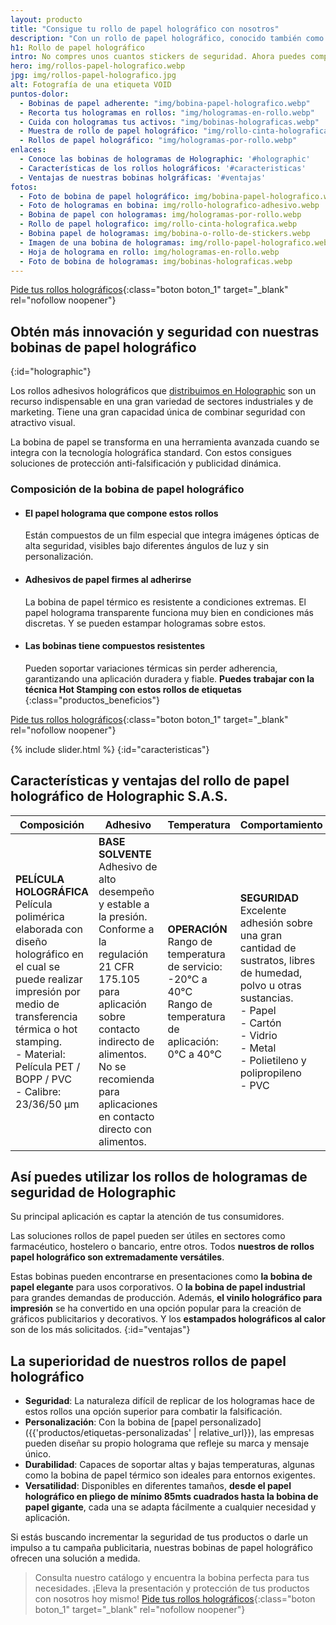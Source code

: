 ```yaml
---
layout: producto
title: "Consigue tu rollo de papel holográfico con nosotros"
description: "Con un rollo de papel holográfico, conocido también como bobina de papel, puedes aprovechar mejor tu dinero mientras proteges tus activos"
h1: Rollo de papel holográfico
intro: No compres unos cuantos stickers de seguridad. Ahora puedes comprar el rollo de papel o la bobina entera
hero: img/rollos-papel-holografico.webp
jpg: img/rollos-papel-holografico.jpg
alt: Fotografía de una etiqueta VOID
puntos-dolor:
  - Bobinas de papel adherente: "img/bobina-papel-holografico.webp"
  - Recorta tus hologramas en rollos: "img/hologramas-en-rollo.webp"
  - Cuida con hologramas tus activos: "img/bobinas-holograficas.webp"
  - Muestra de rollo de papel holográfico: "img/rollo-cinta-holografica.webp"
  - Rollos de papel holográfico: "img/hologramas-por-rollo.webp"
enlaces:
  - Conoce las bobinas de hologramas de Holographic: '#holographic'
  - Características de los rollos holográficos: '#caracteristicas'
  - Ventajas de nuestras bobinas holgráficas: '#ventajas'
fotos:
  - Foto de bobina de papel holográfico: img/bobina-papel-holografico.webp
  - Foto de hologramas en bobina: img/rollo-holografico-adhesivo.webp
  - Bobina de papel con hologramas: img/hologramas-por-rollo.webp
  - Rollo de papel holografico: img/rollo-cinta-holografica.webp
  - Bobina papel de hologramas: img/bobina-o-rollo-de-stickers.webp
  - Imagen de una bobina de hologramas: img/rollo-papel-holografico.webp
  - Hoja de holograma en rollo: img/hologramas-en-rollo.webp
  - Foto de bobina de hologramas: img/bobinas-holograficas.webp
---
```

[Pide tus rollos holográficos]( {{site.whatsapp}}%20:%20{{page.h1}} "Pide tus rollos holográficos" ){:class="boton boton_1" target="_blank" rel="nofollow noopener"}

## Obtén más innovación y seguridad con nuestras bobinas de papel holográfico
{:id="holographic"}

Los rollos adhesivos holográficos que [distribuimos en Holographic](/) son un recurso indispensable en una gran variedad de sectores industriales y de marketing. Tiene una gran capacidad única de combinar seguridad con atractivo visual.

La bobina de papel se transforma en una herramienta avanzada cuando se integra con la tecnología holográfica standard. Con estos consigues soluciones de protección anti-falsificación y publicidad dinámica.

### Composición de la bobina de papel holográfico

- #### El papel holograma que compone estos rollos  
  Están compuestos de un film especial que integra imágenes ópticas de alta seguridad, visibles bajo diferentes ángulos de luz y sin personalización.
- #### Adhesivos de papel firmes al adherirse  
  La bobina de papel térmico es resistente a condiciones extremas. El papel holograma transparente funciona muy bien en condiciones más discretas. Y se pueden estampar hologramas sobre estos.
- #### Las bobinas tiene compuestos resistentes  
  Pueden soportar variaciones térmicas sin perder adherencia, garantizando una aplicación duradera y fiable. **Puedes trabajar con la técnica Hot Stamping con estos rollos de etiquetas**
{:class="productos_beneficios"}

[Pide tus rollos holográficos]( {{site.whatsapp}}%20:%20{{page.h1}} "Pide tus rollos holográficos" ){:class="boton boton_1" target="_blank" rel="nofollow noopener"}

{% include slider.html %}
{:id="caracteristicas"}

## Características y ventajas del rollo de papel holográfico de Holographic S.A.S.

|Composición | Adhesivo | Temperatura | Comportamiento |
|---|---|---|---|
| **PELÍCULA HOLOGRÁFICA**<br>Película polimérica elaborada con diseño holográfico en el cual se puede realizar impresión por medio de transferencia térmica o hot stamping.<br>- Material: Película PET / BOPP / PVC<br>- Calibre: 23/36/50 μm | **BASE SOLVENTE**<br>Adhesivo de alto desempeño y estable a la presión.<br>Conforme a la regulación 21 CFR 175.105 para aplicación sobre contacto indirecto de alimentos.<br>No se recomienda para aplicaciones en contacto directo con alimentos. | **OPERACIÓN**<br>Rango de temperatura de servicio: -20°C a 40°C<br>Rango de temperatura de aplicación: 0°C a 40°C | **SEGURIDAD**<br>Excelente adhesión sobre una gran cantidad de sustratos, libres de humedad, polvo u otras sustancias.<br>- Papel<br>- Cartón<br>- Vidrio<br>- Metal<br>- Polietileno y polipropileno<br>- PVC |

## Así puedes utilizar los rollos de hologramas de seguridad de Holographic

Su principal aplicación es captar la atención de tus consumidores.

Las soluciones rollos de papel pueden ser útiles en sectores como farmacéutico, hostelero o bancario, entre otros. Todos **nuestros de rollos papel holográfico son extremadamente versátiles**.

Estas bobinas pueden encontrarse en presentaciones como **la bobina de papel elegante** para usos corporativos. O **la bobina de papel industrial** para grandes demandas de producción. Además, **el vinilo holográfico para impresión** se ha convertido en una opción popular para la creación de gráficos publicitarios y decorativos. Y los **estampados holográficos al calor** son de los más solicitados.
{:id="ventajas"}

## La superioridad de nuestros rollos de papel holográfico

- **Seguridad**: La naturaleza difícil de replicar de los hologramas hace de estos rollos una opción superior para combatir la falsificación.
- **Personalización**: Con la bobina de [papel personalizado]({{'productos/etiquetas-personalizadas' | relative_url}}), las empresas pueden diseñar su propio holograma que refleje su marca y mensaje único.
- **Durabilidad**: Capaces de soportar altas y bajas temperaturas, algunas como la bobina de papel térmico son ideales para entornos exigentes.
- **Versatilidad**: Disponibles en diferentes tamaños, **desde el papel holográfico en pliego de mínimo 85mts cuadrados hasta la bobina de papel gigante**, cada una se adapta fácilmente a cualquier necesidad y aplicación.

Si estás buscando incrementar la seguridad de tus productos o darle un impulso a tu campaña publicitaria, nuestras bobinas de papel holográfico ofrecen una solución a medida.

> Consulta nuestro catálogo y encuentra la bobina perfecta para tus necesidades. ¡Eleva la presentación y protección de tus productos con nosotros hoy mismo!
[Pide tus rollos holográficos]( {{site.whatsapp}}%20:%20{{page.h1}} "Pide tus rollos holográficos" ){:class="boton boton_1" target="_blank" rel="nofollow noopener"}
